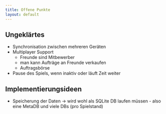 ```yaml
---
title: Offene Punkte
layout: default
---
```

## Ungeklärtes

  * Synchronisation zwischen mehreren Geräten
  * Multiplayer Support 
    * Freunde sind Mitbewerber 
    * man kann Aufträge an Freunde verkaufen
    * Auftragsbörse
  * Pause des Spiels, wenn inaktiv oder läuft Zeit weiter

## Implementierungsideen
  * Speicherung der Daten -> wird wohl als SQLite DB laufen müssen - also eine MetaDB und viele DBs (pro Spielstand)
